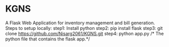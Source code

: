 # KGNS
A Flask Web Application for inventory management and bill generation.
Steps to setup locally:
  step1: Install python
  step2: pip install flask
  step3: git clone https://github.com/Nisarg2061/KGNS.git
  step4: python app.py /* The python file that contains the flask app.*/
